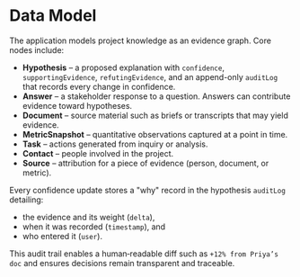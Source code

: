 # Data Model

The application models project knowledge as an evidence graph. Core nodes include:

- **Hypothesis** – a proposed explanation with `confidence`, `supportingEvidence`, `refutingEvidence`, and an append-only `auditLog` that records every change in confidence.
- **Answer** – a stakeholder response to a question. Answers can contribute evidence toward hypotheses.
- **Document** – source material such as briefs or transcripts that may yield evidence.
- **MetricSnapshot** – quantitative observations captured at a point in time.
- **Task** – actions generated from inquiry or analysis.
- **Contact** – people involved in the project.
- **Source** – attribution for a piece of evidence (person, document, or metric).

Every confidence update stores a "why" record in the hypothesis `auditLog` detailing:

- the evidence and its weight (`delta`),
- when it was recorded (`timestamp`), and
- who entered it (`user`).

This audit trail enables a human‑readable diff such as `+12% from Priya’s doc` and ensures decisions remain transparent and traceable.
